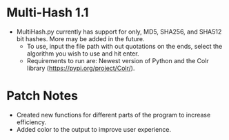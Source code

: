 # Multi-Hash 1.1
- MultiHash.py currently has support for only, MD5, SHA256, and SHA512 bit hashes. More may be added in the future.
  - To use, input the file path with out quotations on the ends, select the algorithm you wish to use and hit enter.
  - Requirements to run are: Newest version of Python and the Colr library (https://pypi.org/project/Colr/).

# Patch Notes
- Created new functions for different parts of the program to increase efficiency.
- Added color to the output to improve user experience.

